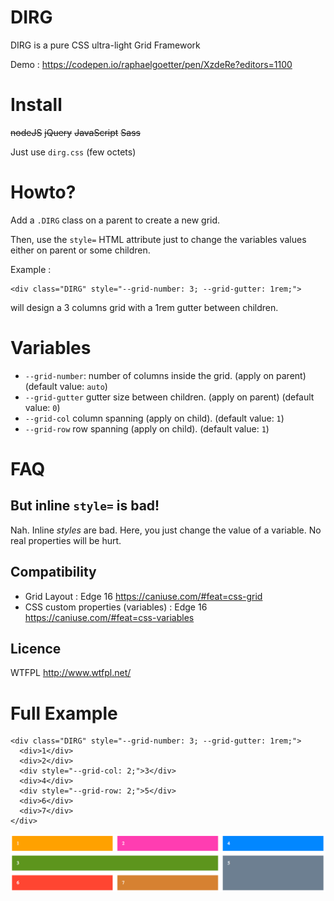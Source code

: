# DIRG
DIRG is a pure CSS ultra-light Grid Framework

Demo : https://codepen.io/raphaelgoetter/pen/XzdeRe?editors=1100

# Install

<del>nodeJS</del> <del>jQuery</del> <del>JavaScript</del> <del>Sass</del>

Just use `dirg.css` (few octets)

# Howto?

Add a `.DIRG` class on a parent to create a new grid.

Then, use the `style=` HTML attribute just to change the variables values either on parent or some children.

Example :
```
<div class="DIRG" style="--grid-number: 3; --grid-gutter: 1rem;">
```
will design a 3 columns grid with a 1rem gutter between children.

# Variables

- `--grid-number`: number of columns inside the grid. (apply on parent) (default value: `auto`)
- `--grid-gutter` gutter size between children. (apply on parent) (default value: `0`)
- `--grid-col` column spanning (apply on child). (default value: `1`)
- `--grid-row` row spanning (apply on child). (default value: `1`)

# FAQ

## But inline `style=` is bad!

Nah. Inline *styles* are bad. Here, you just change the value of a variable. No real properties will be hurt.

## Compatibility

- Grid Layout : Edge 16 https://caniuse.com/#feat=css-grid
- CSS custom properties (variables) : Edge 16 https://caniuse.com/#feat=css-variables

## Licence

WTFPL http://www.wtfpl.net/

# Full Example

```
<div class="DIRG" style="--grid-number: 3; --grid-gutter: 1rem;">
  <div>1</div>
  <div>2</div>
  <div style="--grid-col: 2;">3</div>
  <div>4</div>
  <div style="--grid-row: 2;">5</div>
  <div>6</div>
  <div>7</div>
</div>
```

![result](https://raw.githubusercontent.com/raphaelgoetter/dirg/master/dirg.png)
